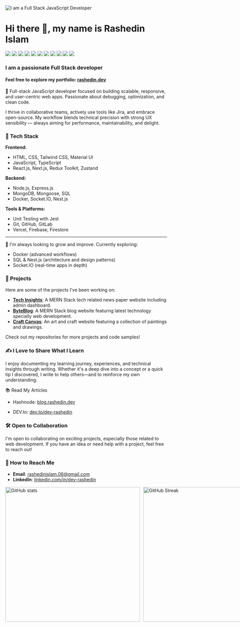 ![I am a Full Stack JavaScript Developer](https://i.imgur.com/a8KjbkV.png)



<h1 align="left">
  Hi there 👋, my name is Rashedin Islam
<!--   <img src="https://komarev.com/ghpvc/?username=Rashedin-063&label=Profile%20views&color=0e75b6&style=flat" alt="Rashedin Islam" style="vertical-align: middle; margin-left: 100px;" /> -->
</h1>

![](https://img.shields.io/badge/Code-JavaScript-informational?style=flat&color=informational&logo=javascript)
![](https://img.shields.io/badge/Code-TypeScript-informational?style=flat&color=informational)
![](https://img.shields.io/badge/Code-React-informational?style=flat&color=informational&logo=react)
![](https://img.shields.io/badge/Code-Next.js-informational?style=flat&color=informational&logo=next.js)
![](https://img.shields.io/badge/Code-Redux-informational?style=flat&color=informational&logo=redux)
![](https://img.shields.io/badge/Code-Zustand-informational?style=flat&color=informational&logo=zustand)
![](https://img.shields.io/badge/Code-Node-informational?style=flat&color=informational&logo=node.js)
![](https://img.shields.io/badge/Tool-Webpack-informational?style=flat&color=warning&logo=webpack)
![](https://img.shields.io/badge/Tool-Jest-informational?style=flat&color=warning&logo=jest)
![](https://img.shields.io/badge/Tool-SCSS-informational?style=flat&color=warning&logo=sass)
![](https://img.shields.io/badge/Tool-Docker-informational?style=flat&color=warning&logo=docker)

### I am a passionate Full Stack developer
#### Feel free to explore my portfolio: [rashedin.dev](https://www.rashedin.dev)

🚀 Full-stack JavaScript developer focused on building scalable, responsive, and user-centric web apps. Passionate about debugging, optimization, and clean code.

I thrive in collaborative teams, actively use tools like Jira, and embrace open-source. My workflow blends technical precision with strong UX sensibility — always aiming for performance, maintainability, and delight.

### 🔧 Tech Stack

**Frontend:**  
 - HTML, CSS, Tailwind CSS, Material UI  
 - JavaScript, TypeScript  
 - React.js, Next.js, Redux Toolkit, Zustand

**Backend:**  
 - Node.js, Express.js  
 - MongoDB, Mongoose, SQL  
 - Docker, Socket.IO, Nest.js

**Tools & Platforms:**  
 - Unit Testing with Jest  
 - Git, GitHub, GitLab  
 - Vercel, Firebase, Firestore

---

🔭 I'm always looking to grow and improve. Currently exploring:

 - Docker (advanced workflows)  
 - SQL & Nest.js (architecture and design patterns)  
 - Socket.IO (real-time apps in depth)

### 🚀 Projects

Here are some of the projects I've been working on:


- **[Tech Insights](https://tech-insights-d2159.web.app)**: A MERN Stack tech related news paper  website including admin dashboard.
- **[ByteBlog](https://byteblog-da679.web.app)**: A MERN Stack blog website featurng latest technology specially web development.
- **[Craft Canvas](https://a10-assignment-project.web.app)**: An art and craft website featuring a collection of paintings and drawings.

Check out my repositories for more projects and code samples!

### ✍️ I Love to Share What I Learn

I enjoy documenting my learning journey, experiences, and technical insights through writing. Whether it's a deep dive into a concept or a quick tip I discovered, 
I write to help others—and to reinforce my own understanding.

📚 Read My Articles

- Hashnode: [blog.rashedin.dev](https://blog.rashedin.dev/)

- DEV.to: [dev.to/dev-rashedin](https://dev.to/dev-rashedin)

### 🛠️ Open to Collaboration

I'm open to collaborating on exciting projects, especially those related to web development. If you have an idea or need help with a project, feel free to reach out!

### 🤝 How to Reach Me

- **Email**: [rashedinislam.06@gmail.com](mailto:rashedinislam.06@gmail.com)
- **LinkedIn**: [linkedin.com/in/dev-rashedin](https://www.linkedin.com/in/dev-rashedin)  


 


<div style="display: flex; justify-content: space-between; margin-bottom: 20px; margin-top: 15px;">
    <img src="https://github-readme-stats.vercel.app/api?username=dev-rashedin&show_icons=true&theme=merko&count_private=true" alt="GitHub stats" style="width: 420px;">
    <a href="https://git.io/streak-stats" style="margin-left: 10px;">
        <img src="https://streak-stats.demolab.com?user=dev-rashedin&theme=merko&card_height=207" alt="GitHub Streak" style="width: 420px;">
    </a>
</div>

